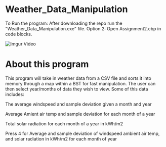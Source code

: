 # Weather_Data_Manipulation
To Run the program:
After downloading the repo run the "Weather_Data_Manipulation.exe" file.
Option 2: Open Assignment2.cbp in code blocks.

![Imgur Video](https://imgur.com/a/Fk7NJsY)

# About this program
This program will take in weather data from a CSV file and sorts it into memory through a map within a BST for fast manipulation.
The user can then select year/months of data they wish to view.
Some of this data includes: 

The average windspeed and sample deviation given a month and year

Average Amient air temp and sample deviation for each month of a year

Total solar radiation for each month of a year in kWh/m2

Press 4 for Average and sample deviation of windspeed ambient air temp, and solar radiation in kWh/m2 for each month of year

